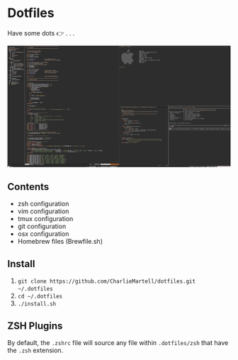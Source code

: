 # Dotfiles

Have some dots :point_right: . . . 

![img](showcase/showcase.png)

## Contents

+ zsh configuration
+ vim configuration
+ tmux configuration
+ git configuration
+ osx configuration
+ Homebrew files (Brewfile.sh)

## Install

1. `git clone https://github.com/CharlieMartell/dotfiles.git ~/.dotfiles`
1. `cd ~/.dotfiles`
1. `./install.sh`

## ZSH Plugins

By default, the `.zshrc` file will source any file within `.dotfiles/zsh` that have the `.zsh` extension.
